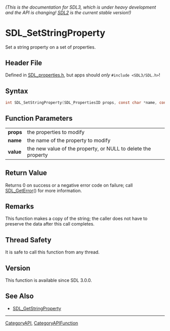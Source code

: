 ###### (This is the documentation for SDL3, which is under heavy development and the API is changing! [SDL2](https://wiki.libsdl.org/SDL2/) is the current stable version!)
# SDL_SetStringProperty

Set a string property on a set of properties.

## Header File

Defined in [SDL_properties.h](https://github.com/libsdl-org/SDL/blob/main/include/SDL3/SDL_properties.h), but apps should _only_ `#include <SDL3/SDL.h>`!

## Syntax

```c
int SDL_SetStringProperty(SDL_PropertiesID props, const char *name, const char *value);

```

## Function Parameters

|               |                                                               |
| ------------- | ------------------------------------------------------------- |
| **props**     | the properties to modify                                      |
| **name**      | the name of the property to modify                            |
| **value**     | the new value of the property, or NULL to delete the property |

## Return Value

Returns 0 on success or a negative error code on failure; call
[SDL_GetError](SDL_GetError)() for more information.

## Remarks

This function makes a copy of the string; the caller does not have to
preserve the data after this call completes.

## Thread Safety

It is safe to call this function from any thread.

## Version

This function is available since SDL 3.0.0.

## See Also

* [SDL_GetStringProperty](SDL_GetStringProperty)

----
[CategoryAPI](CategoryAPI), [CategoryAPIFunction](CategoryAPIFunction)

